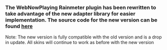 ### The WebNowPlaying Rainmeter plugin has been rewritten to take advantage of the new adapter library for easier implementation. The source code for the new version can be found [here](https://github.com/keifufu/WebNowPlaying-Redux-Rainmeter)

Note: The new version is fully compatible with the old version and is a drop in update. All skins will continue to work as before with the new version
